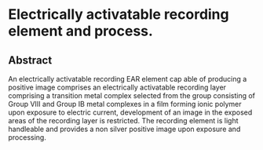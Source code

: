 # Electrically activatable recording element and process.

## Abstract
An electrically activatable recording EAR element cap able of producing a positive image comprises an electrically activatable recording layer comprising a transition metal complex selected from the group consisting of Group VIII and Group IB metal complexes in a film forming ionic polymer upon exposure to electric current, development of an image in the exposed areas of the recording layer is restricted. The recording element is light handleable and provides a non silver positive image upon exposure and processing.